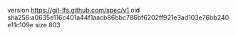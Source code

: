 version https://git-lfs.github.com/spec/v1
oid sha256:a0635e116c401a44f1aacb86bbc786bf6202ff921e3ad103e76bb240e11c109e
size 803
